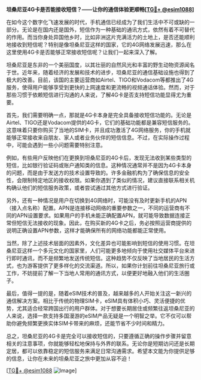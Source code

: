 **坦桑尼亚4G卡是否能接收短信？——让你的通信体验更顺畅[[TG💪+ @esim1088](https://t.me/s/esim1088)]**

在如今这个数字化飞速发展的时代，手机通信已经成为了我们生活中不可或缺的一部分。无论是在国内还是国外，短信作为一种基础的通讯方式，依然有着不可替代的作用。而当你身处异国他乡时，比如非洲这片充满活力的土地上，是否还能顺利地接收到短信呢？特别是像坦桑尼亚这样的国家，它的4G网络发展迅速，那么在这里使用4G卡是否能够正常接收短信呢？让我们一起来深入了解。

坦桑尼亚是东非的一个美丽国度，以其壮丽的自然风光和丰富的野生动物资源闻名于世。近年来，随着经济的发展和技术的进步，坦桑尼亚的通信基础设施也得到了极大的改善。目前，该国的主要运营商如Airtel、TIGO和Vodacom等都推出了4G服务，使得用户能够享受到更快的上网速度和更流畅的视频通话体验。然而，对于那些习惯于依赖短信进行沟通的人来说，了解4G卡是否支持短信功能显得尤为重要。

首先，我们需要明确一点，那就是4G卡本身是完全具备接收短信功能的。无论是Airtel、TIGO还是Vodacom提供的4G卡，它们的基础功能都是兼容短信服务的。这意味着只要你购买了当地的SIM卡，并且成功激活了4G网络服务，你的手机就能够正常接收来自朋友、家人或者业务伙伴的短信信息。不过，在实际操作过程中，可能会遇到一些小问题需要特别注意。

例如，有些用户反映他们在更换到坦桑尼亚的4G卡后，发现无法收到某些类型的短信，比如银行验证码或账户通知类的信息。这种情况通常并不是因为4G卡本身的问题，而是由于发送方的技术设置导致的。许多金融机构为了确保信息的安全性，会限制特定地区的接收权限。如果你遇到了类似的情况，建议直接联系相关机构确认他们的短信服务政策，或者尝试通过其他方式进行验证。

另外，还有一种情况是用户在切换到4G网络时，可能没有及时更新手机的APN（接入点名称）配置。APN是连接移动网络的重要参数之一，不同的运营商有不同的APN设置要求。如果用户的手机未能正确配置APN，就可能导致数据连接正常但短信无法接收的现象。因此，在购买新的4G卡之后，务必按照运营商提供的说明正确设置APN参数，这样才能确保所有的网络功能都能正常使用。

当然，除了上述技术层面的因素外，文化差异也可能影响到短信的使用习惯。在坦桑尼亚这样一个多元文化的国家里，人们可能更多地倾向于使用社交媒体平台来进行即时通讯，而不是频繁地发送传统短信。这种趋势不仅反映了当地居民的生活方式，也为游客提供了更多样化的交流渠道。所以，如果你计划前往坦桑尼亚旅行或工作，不妨提前了解一下当地人常用的通讯方式，以便更好地融入他们的生活圈子。

最后，值得一提的是，随着eSIM技术的普及，越来越多的人开始关注这一新兴的通信解决方案。相比于传统的物理SIM卡，eSIM具有体积小巧、灵活便捷的优势，尤其适合经常跨国出行的用户群体。对于想要长期居住或频繁往返坦桑尼亚的人来说，选择一款支持多国漫游的eSIM产品无疑是一个明智之举。它不仅可以帮助你避免频繁更换实体SIM卡带来的麻烦，还能节省不少时间和精力。

总之，坦桑尼亚的4G卡是完全可以接收短信的，只要遵循正确的操作步骤并留意相关的注意事项，你就能够轻松地保持与外界的联系。无论你是短期访问还是长期定居，都可以依靠稳定的短信服务来满足日常沟通需求。希望本文能为你提供足够的信息，让你在未来的坦桑尼亚之旅中更加从容不迫！ 

[[TG💪+ @esim1088](https://t.me/s/esim1088) ![Image](https://i.postimg.cc/4NQfJmqS/Snipaste-2025-05-13-00-14-12.png)]